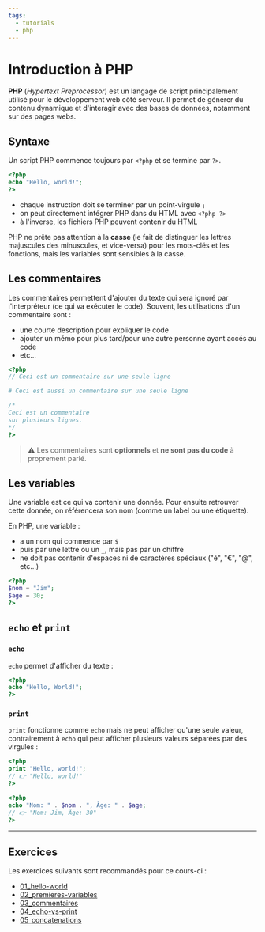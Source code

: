```yaml
---
tags:
  - tutorials
  - php
---
```


# Introduction à PHP

**PHP** (_Hypertext Preprocessor_) est un langage de script principalement utilisé pour le développement web côté serveur. Il permet de générer du contenu dynamique et d'interagir avec des bases de données, notamment sur des pages webs.

## Syntaxe

Un script PHP commence toujours par `<?php` et se termine par `?>`.

```php
<?php
echo "Hello, world!";
?>
```

- chaque instruction doit se terminer par un point-virgule `;`
- on peut directement intégrer PHP dans du HTML avec `<?php ?>`
- à l'inverse, les fichiers PHP peuvent contenir du HTML

PHP ne prête pas attention à la **casse** (le fait de distinguer les lettres majuscules des minuscules, et vice-versa) pour les mots-clés et les fonctions, mais les variables sont sensibles à la casse.

## Les commentaires

Les commentaires permettent d'ajouter du texte qui sera ignoré par l'interpréteur (ce qui va exécuter le code). Souvent, les utilisations d'un commentaire sont :

- une courte description pour expliquer le code
- ajouter un mémo pour plus tard/pour une autre personne ayant accés au code
- etc...

```php
<?php
// Ceci est un commentaire sur une seule ligne

# Ceci est aussi un commentaire sur une seule ligne

/*
Ceci est un commentaire
sur plusieurs lignes.
*/
?>
```

> ⚠️ Les commentaires sont **optionnels** et **ne sont pas du code** à proprement parlé.

## Les variables

Une variable est ce qui va contenir une donnée. Pour ensuite retrouver cette donnée, on référencera son nom (comme un label ou une étiquette).

En PHP, une variable :

- a un nom qui commence par `$`
- puis par une lettre ou un `_`, mais pas par un chiffre
- ne doit pas contenir d'espaces ni de caractères spéciaux ("é", "€", "@", etc...)

```php
<?php
$nom = "Jim";
$age = 30;
?>
```

## `echo` et `print`

### `echo`

`echo` permet d'afficher du texte :

```php
<?php
echo "Hello, World!";
?>
```

### `print`

`print` fonctionne comme `echo` mais ne peut afficher qu'une seule valeur, contrairement à `echo` qui peut afficher plusieurs valeurs séparées par des virgules :

```php
<?php
print "Hello, world!";
// 👉 "Hello, world!"
?>
```

```php
<?php
echo "Nom: " . $nom . ", Âge: " . $age;
// 👉 "Nom: Jim, Âge: 30"
?>
```

---

## Exercices

Les exercices suivants sont recommandés pour ce cours-ci :

- [01_hello-world](https://github.com/association-z-code-emploi/exercices-php/01_hello-world/README.md)
- [02_premieres-variables](https://github.com/association-z-code-emploi/exercices-php/02_premieres-variables/README.md)
- [03_commentaires](https://github.com/association-z-code-emploi/exercices-php/03_commentaires/README.md)
- [04_echo-vs-print](https://github.com/association-z-code-emploi/exercices-php/04_echo-vs-print/README.md)
- [05_concatenations](https://github.com/association-z-code-emploi/exercices-php/05_concatenations/README.md)
